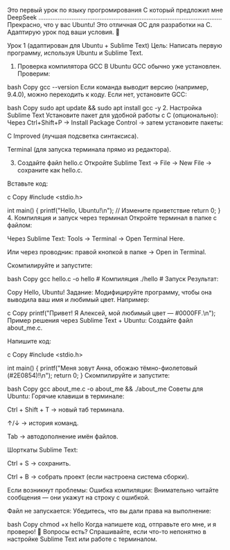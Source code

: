 Это первый урок по языку прогромирования С который предложил мне DeepSeek 
.........................................................................................................
Прекрасно, что у вас Ubuntu! Это отличная ОС для разработки на C. Адаптирую урок под ваши условия. 🐧

Урок 1 (адаптирован для Ubuntu + Sublime Text)
Цель: Написать первую программу, используя Ubuntu и Sublime Text.

1. Проверка компилятора GCC
В Ubuntu GCC обычно уже установлен. Проверим:

bash
Copy
gcc --version
Если команда выводит версию (например, 9.4.0), можно переходить к коду.
Если нет, установите GCC:

bash
Copy
sudo apt update && sudo apt install gcc -y
2. Настройка Sublime Text
Установите пакет для удобной работы с C (опционально):
Через Ctrl+Shift+P → Install Package Control → затем установите пакеты:

C Improved (лучшая подсветка синтаксиса).

Terminal (для запуска терминала прямо из редактора).

3. Создайте файл hello.c
Откройте Sublime Text → File → New File → сохраните как hello.c.

Вставьте код:

c
Copy
#include <stdio.h>

int main() {
    printf("Hello, Ubuntu!\n");  // Измените приветствие
    return 0;
}
4. Компиляция и запуск через терминал
Откройте терминал в папке с файлом:

Через Sublime Text: Tools → Terminal → Open Terminal Here.

Или через проводник: правой кнопкой в папке → Open in Terminal.

Скомпилируйте и запустите:

bash
Copy
gcc hello.c -o hello  # Компиляция
./hello               # Запуск
Результат:

Copy
Hello, Ubuntu!
Задание:
Модифицируйте программу, чтобы она выводила ваш имя и любимый цвет. Например:

c
Copy
printf("Привет! Я Алексей, мой любимый цвет — #0000FF.\n");
Пример решения через Sublime Text + Ubuntu:
Создайте файл about_me.c.

Напишите код:

c
Copy
#include <stdio.h>

int main() {
    printf("Меня зовут Анна, обожаю тёмно-фиолетовый (#2E0854)!\n");
    return 0;
}
Скомпилируйте и запустите:

bash
Copy
gcc about_me.c -o about_me && ./about_me
Советы для Ubuntu:
Горячие клавиши в терминале:

Ctrl + Shift + T → новый таб терминала.

↑/↓ → история команд.

Tab → автодополнение имён файлов.

Шорткаты Sublime Text:

Ctrl + S → сохранить.

Ctrl + B → собрать проект (если настроена система сборки).

Если возникнут проблемы:
Ошибка компиляции: Внимательно читайте сообщения — они укажут на строку с ошибкой.

Файл не запускается: Убедитесь, что вы дали права на выполнение:

bash
Copy
chmod +x hello
Когда напишете код, отправьте его мне, и я проверю! 💬
Вопросы есть? Спрашивайте, если что-то непонятно в настройке Sublime Text или работе с терминалом.
